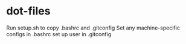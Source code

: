 # dot-files

Run setup.sh to copy .bashrc and .gitconfig
Set any machine-specific configs in .bashrc
set up user in .gitconfig
